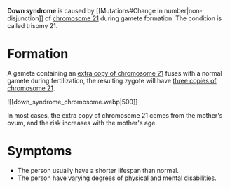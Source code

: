 **Down syndrome** is caused by [[Mutations#Change in number|non-disjunction]] of <u>chromosome 21</u> during gamete formation. The condition is called <span class="hi-blue">trisomy 21</span>.

# Formation
A gamete containing an <u>extra copy of chromosome 21</u> fuses with a normal gamete during fertilization, the resulting zygote will have <u>three copies of chromosome 21</u>.

![[down_syndrome_chromosome.webp|500]]

In most cases, the extra copy of chromosome 21 comes from the mother's ovum, and the risk increases with the mother's age.

# Symptoms
- The person usually have a shorter lifespan than normal.
- The person have varying degrees of physical and mental disabilities.
